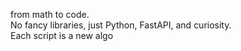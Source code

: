 from math to code.  
No fancy libraries, just Python, FastAPI, and curiosity.  
Each script is a new algo
